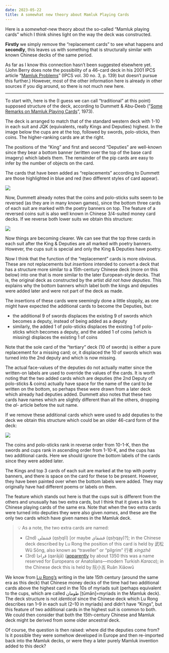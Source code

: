 ```yaml
---
date: 2023-05-22
title: A somewhat new theory about Mamluk Playing Cards
---
```

Here is a _somewhat_-new theory about the so-called “Mamluk playing cards” which I think shines light on the way the deck was constructed.

**Firstly** we simply remove the “replacement cards” to see what happens and **secondly**, this leaves us with something that is structurally similar with known Chinese decks of the same period.

As far as I know this connection hasn’t been suggested elsewhere yet. (John Berry does note the possibility of a 46-card deck in his 2001 IPCS article “[Mamluk Problems](https://askalexander.org/display/22567/The+Playing+Card/152)” (IPCS vol. 30 no. 3, p. 139) but doesn’t pursue this further.) However, most of the other information here is already in other sources if you dig around, so there is not much new here.

---

To start with, here is the (I guess we can call “traditional” at this point) supposed structure of the deck, according to Dummett & Abu-Deeb (”[Some Remarks on Mamluk Playing Cards](https://www.jstor.org/stable/751160)”, 1973).

The deck is arranged to match that of the standard western deck with 1-10 in each suit and JQK (equivalents, really Kings and Deputies) highest. In the image below the cups are at the top, followed by swords, polo-sticks, then coins. The higher-ranking cards are at the right.

The positions of the “King” and first and second “Deputies” are well-known since they bear a bottom banner (written over the top of the base card imagery) which labels them. The remainder of the pip cards are easy to infer by the number of objects on the card.

The cards that have been added as “replacements” according to Dummett are those highlighted in blue and red (two different styles of card appear).

![](assets/mamluk_1.png)

Now, Dummett already notes that the coins and polo-sticks suits seem to be reversed (as they are in many known games), since the bottom three cards of each suit are marked with the poetry banners on top. The feature of a reversed coins suit is also well known in Chinese 3/4-suited money card decks. If we reverse both lower suits we obtain this structure:

![](assets/mamluk_2.png)


Now things are becoming clearer. We can see that the top three cards in each suit after the King & Deputies are all marked with poetry banners. However, the cups suit is special and only the King & Deputies have poetry.

Now I think that the function of the “replacement” cards is more obvious. These are not replacements but _insertions_ intended to convert a deck that has a structure more similar to a 15th-century Chinese deck (more on this below) into one that is more similar to the later European-style decks. That is, the original deck as constructed by the artist _did not have deputies_. This explains why the bottom banners which label both the kings and deputies were added later and were not part of the deck as made.

The insertions of these cards were seemingly done a little sloppily, as one might have expected the additional cards to become the Deputies, but:

- the additional 9 of swords displaces the existing 9 of swords which becomes a deputy, instead of being added as a deputy
- similarly, the added 1 of polo-sticks displaces the existing 1 of polo-sticks which becomes a deputy, and the added 1 of coins (which is missing) displaces the existing 1 of coins

Note that the sole card of the “tertiary” deck (10 of swords) is either a pure replacement for a missing card; or, it displaced the 10 of swords which was turned into the 2nd deputy and which is now missing.

The actual face-values of the deputies do not actually matter since the written-on labels are used to override the values of the cards. It is worth noting that the two added cards which are deputies (the 2nd Deputy of polo-sticks & coins) actually have space for the name of the card to be written on the bottom, so perhaps these were drawn from a later deck which already had deputies added. Dummett also notes that these two cards have names which are slightly different than all the others, dropping the _al-_ article before the suit name.

If we remove these additional cards which were used to add deputies to the deck we obtain this structure which could be an older 46-card form of the deck:

![](assets/mamluk_3.png)

The coins and polo-sticks rank in reverse order from 10-1-K, then the swords and cups rank in ascending order from 1-10-K, and the cups has two additional cards. Here we should ignore the bottom labels of the cards since they were added later.

The Kings and top 3 cards of each suit are marked at the top with poetry banners, and there is space on the card for these to be present. However, they have been painted over when the bottom labels were added. They may originally have had different poems or labels on them.

The feature which stands out here is that the cups suit is different from the others and unusually has two extra cards, but I think that it gives a link to Chinese playing cards of the same era. Note that when the two extra cards were turned into deputies they were also given _names_, and these are the only two cards which have given names in the Mamluk deck.

> 💡 As a note, the two extra cards are named:
> 
>  -  (2nd) قشقلي (qsẖqlī) [or maybe قشقاي (qsẖqạy)?]; in the Chinese deck described by Lu Rong the position of this card is held by 武松 Wǔ Sōng, also known as “traveller” or “pilgrim” 行者 _xíngzhě_
> - (3rd) قراجا (qarājā) ([apparently](https://knowledge.uchicago.edu/record/2126/files/MSR-XXII-2019-Yosef.pdf) by about 1350 this was a name reserved for Europeans or Anatolians—modern Turkish _Karaca_); in the Chinese deck this is held by 阮小五 Ruǎn Xiǎowǔ

We know from [Lu Rong’s](https://en.wikipedia.org/wiki/Lu_Rong) writing in the late 15th century (around the same era as this deck) that Chinese money decks of the time had two additional cards above the highest card in the 10s of myriads suit (perhaps equivalent to the cups, which are called طومان [ṭūmān]=myriads in the Mamluk deck). The deck structure is not _identical_ since the Chinese deck which Lu Rong describes ran 1–9 in each suit (2–10 in myriads) and didn’t have “Kings”, but this feature of two additional cards in the highest suit is common to both. 
We could then consider that both the 15th-century Chinese and Mamluk deck might be derived from some older ancestral deck.

Of course, the question is then raised: where did the deputies come from? Is it possible they were somehow developed in Europe and then re-imported back into the Mamluk decks, or were they a later purely Mamluk invention added to this deck?
